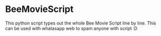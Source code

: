 # BeeMovieScript
This python script types out the whole Bee Movie Script line by line. This can be used with whatasapp web to spam anyone with script :D
